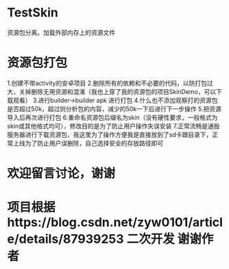 # TestSkin
资源包分离。加载外部内存上的资源文件
# 资源包打包
 1.创建不带activity的安卓项目
 2.删除所有的依赖和不必要的代码，以防打包过大，关掉删除无用资源和混淆（我也上穿了我的资源包的项目SkinDemo，可以下载观看）
 3.进行builder->builder apk 进行打包
 4.什么也不添加观察打的资源包是否超过50k，超过则分析包的内容，减少的50k一下后进行下一步操作
 5.把资源导入后再次进行打包
 6.重命名资源包后缀名为skin（没有硬性要求，一般格式为skin或其他格式均可），修改目的是为了防止用户操作失误安装
 7.正常流畅是通股服务器进行下载资源包，我这里为了操作方便我是直接放到了sd卡跟目录下，正常上线为了防止用户误删除，自己选择安全的存放路径即可
# 欢迎留言讨论，谢谢
# 项目根据https://blog.csdn.net/zyw0101/article/details/87939253 二次开发 谢谢作者
